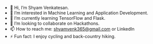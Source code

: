 - 👋 Hi, I’m Shyam Venkatesan.
- 👀 I’m interested in Machine Learning and Application Development.
- 🌱 I’m currently learning TensorFlow and Flask.
- 💞️ I’m looking to collaborate on Hackathons. 
- 📫 How to reach me: shyamvenk365@gmail.com or LinkedIn
- ⚡ Fun fact: I enjoy cycling and back-country hiking.
